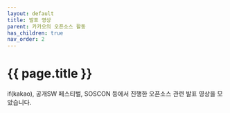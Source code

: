 ```yaml
---
layout: default
title: 발표 영상
parent: 카카오의 오픈소스 활동
has_children: true
nav_order: 2
---
```

# {{ page.title }}
if(kakao), 공개SW 페스티벌, SOSCON 등에서 진행한 오픈소스 관련 발표 영상을 모았습니다.
